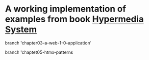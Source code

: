 # A working implementation of examples from book [Hypermedia System]([https://hypermedia.systems/book/contents/)


branch 'chapter03-a-web-1-0-application'

branch 'chaptet05-htmx-patterns